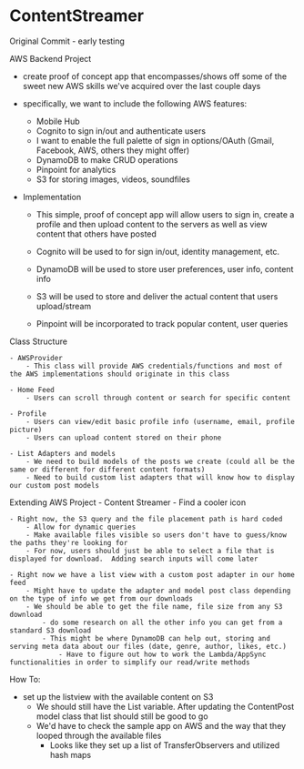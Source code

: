 # ContentStreamer
Original Commit - early testing

AWS Backend Project

- create proof of concept app that encompasses/shows off some of the sweet new AWS skills we've acquired over the last couple days 

- specifically, we want to include the following AWS features:
    - Mobile Hub
    - Cognito to sign in/out and authenticate users
	- I want to enable the full palette of sign in options/OAuth (Gmail, Facebook, AWS, others they might offer)
    - DynamoDB to make CRUD operations
    - Pinpoint for analytics
    - S3 for storing images, videos, soundfiles

- Implementation
    - This simple, proof of concept app will allow users to sign in, create a profile and then upload content to the servers as 
        well as view content that others have posted

    - Cognito will be used to for sign in/out, identity management, etc.
    - DynamoDB will be used to store user preferences, user info, content info
    - S3 will be used to store and deliver the actual content that users upload/stream
    - Pinpoint will be incorporated to track popular content, user queries

Class Structure 

    - AWSProvider
        - This class will provide AWS credentials/functions and most of the AWS implementations should originate in this class
        
    - Home Feed
        - Users can scroll through content or search for specific content
        
    - Profile
        - Users can view/edit basic profile info (username, email, profile picture)
        - Users can upload content stored on their phone
        
    - List Adapters and models
        - We need to build models of the posts we create (could all be the same or different for different content formats)
        - Need to build custom list adapters that will know how to display our custom post models
	
	

Extending AWS Project - Content Streamer
    - Find a cooler icon

    - Right now, the S3 query and the file placement path is hard coded
        - Allow for dynamic queries
        - Make available files visible so users don't have to guess/know the paths they're looking for
        - For now, users should just be able to select a file that is displayed for download.  Adding search inputs will come later

    - Right now we have a list view with a custom post adapter in our home feed
        - Might have to update the adapter and model post class depending on the type of info we get from our downloads
        - We should be able to get the file name, file size from any S3 download
            - do some research on all the other info you can get from a standard S3 download
            - This might be where DynamoDB can help out, storing and serving meta data about our files (date, genre, author, likes, etc.)
                - Have to figure out how to work the Lambda/AppSync functionalities in order to simplify our read/write methods


How To:

- set up the listview with the available content on S3
    - We should still have the List<ContentPost> variable.  After updating the ContentPost model class that list should still be good to go
    - We'd have to check the sample app on AWS and the way that they looped through the available files
        - Looks like they set up a list of TransferObservers and utilized hash maps 
